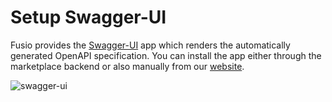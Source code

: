 
# Setup Swagger-UI

Fusio provides the [Swagger-UI](https://github.com/swagger-api/swagger-ui) app which renders the automatically generated
OpenAPI specification. You can install the app either through the marketplace backend or also manually from our
[website](https://www.fusio-project.org/marketplace).

![swagger-ui](/img/use_cases/swagger-ui.png)
